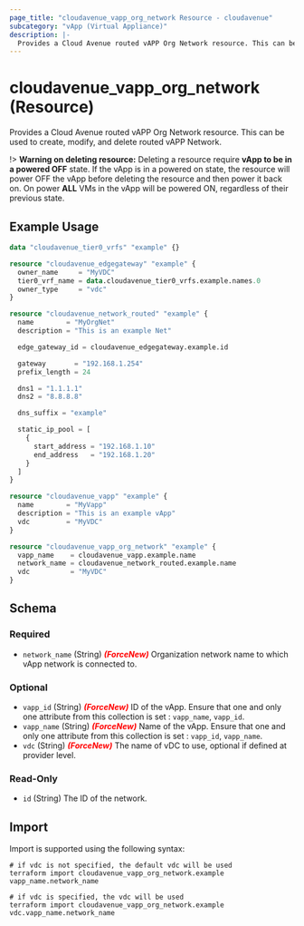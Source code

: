 ```yaml
---
page_title: "cloudavenue_vapp_org_network Resource - cloudavenue"
subcategory: "vApp (Virtual Appliance)"
description: |-
  Provides a Cloud Avenue routed vAPP Org Network resource. This can be used to create, modify, and delete routed vAPP Network.
---
```


# cloudavenue_vapp_org_network (Resource)

Provides a Cloud Avenue routed vAPP Org Network resource. This can be used to create, modify, and delete routed vAPP Network.

!> **Warning on deleting resource:** Deleting a resource require **vApp to be in a powered OFF** state. 
If the vApp is in a powered on state, the resource will power OFF the vApp before deleting the resource and then power it back on.
On power **ALL** VMs in the vApp will be powered ON, regardless of their previous state.

## Example Usage

```terraform
data "cloudavenue_tier0_vrfs" "example" {}

resource "cloudavenue_edgegateway" "example" {
  owner_name     = "MyVDC"
  tier0_vrf_name = data.cloudavenue_tier0_vrfs.example.names.0
  owner_type     = "vdc"
}

resource "cloudavenue_network_routed" "example" {
  name        = "MyOrgNet"
  description = "This is an example Net"

  edge_gateway_id = cloudavenue_edgegateway.example.id

  gateway       = "192.168.1.254"
  prefix_length = 24

  dns1 = "1.1.1.1"
  dns2 = "8.8.8.8"

  dns_suffix = "example"

  static_ip_pool = [
    {
      start_address = "192.168.1.10"
      end_address   = "192.168.1.20"
    }
  ]
}

resource "cloudavenue_vapp" "example" {
  name        = "MyVapp"
  description = "This is an example vApp"
  vdc         = "MyVDC"
}

resource "cloudavenue_vapp_org_network" "example" {
  vapp_name    = cloudavenue_vapp.example.name
  network_name = cloudavenue_network_routed.example.name
  vdc          = "MyVDC"
}
```

<!-- schema generated by tfplugindocs -->
## Schema

### Required

- `network_name` (String) <i style="color:red;font-weight: bold">(ForceNew)</i> Organization network name to which vApp network is connected to.

### Optional

- `vapp_id` (String) <i style="color:red;font-weight: bold">(ForceNew)</i> ID of the vApp. Ensure that one and only one attribute from this collection is set : `vapp_name`, `vapp_id`.
- `vapp_name` (String) <i style="color:red;font-weight: bold">(ForceNew)</i> Name of the vApp. Ensure that one and only one attribute from this collection is set : `vapp_id`, `vapp_name`.
- `vdc` (String) <i style="color:red;font-weight: bold">(ForceNew)</i> The name of vDC to use, optional if defined at provider level.

### Read-Only

- `id` (String) The ID of the network.

## Import

Import is supported using the following syntax:
```shell
# if vdc is not specified, the default vdc will be used
terraform import cloudavenue_vapp_org_network.example vapp_name.network_name

# if vdc is specified, the vdc will be used
terraform import cloudavenue_vapp_org_network.example vdc.vapp_name.network_name
```